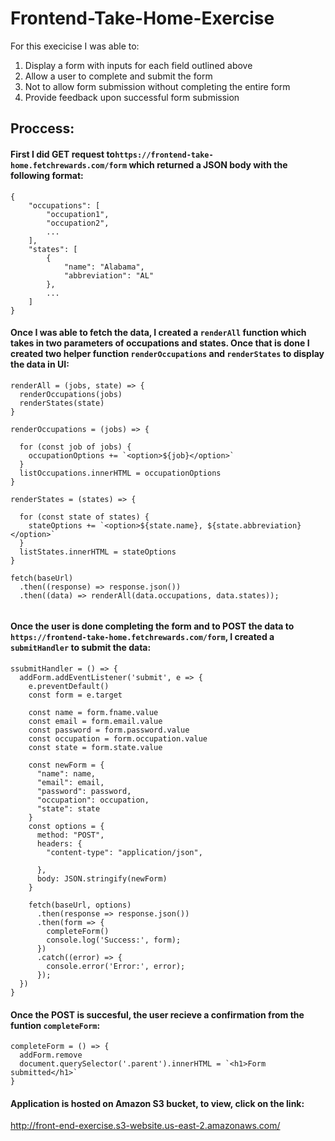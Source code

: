 # Frontend-Take-Home-Exercise

For this execicise I was able to:

1. Display a form with inputs for each field outlined above
2. Allow a user to complete and submit the form
3. Not to allow form submission without completing the entire form
4. Provide feedback upon successful form submission

## Proccess:

#### First I did GET request to`https://frontend-take-home.fetchrewards.com/form` which returned a JSON body with the following format:

```
{
    "occupations": [
        "occupation1",
        "occupation2",
        ...
    ],
    "states": [
        {
            "name": "Alabama",
            "abbreviation": "AL"
        },
        ...
    ]
}

```

#### Once I was able to fetch the data, I created a ```renderAll``` function which takes in two parameters of occupations and states. Once that is done I created two helper function ```renderOccupations``` and ```renderStates``` to display the data in UI:

```
renderAll = (jobs, state) => { 
  renderOccupations(jobs)
  renderStates(state)
}

renderOccupations = (jobs) => {

  for (const job of jobs) {
    occupationOptions += `<option>${job}</option>`
  }
  listOccupations.innerHTML = occupationOptions 
}

renderStates = (states) => {

  for (const state of states) {
    stateOptions += `<option>${state.name}, ${state.abbreviation}</option>`
  }
  listStates.innerHTML = stateOptions
}

fetch(baseUrl)
  .then((response) => response.json())
  .then((data) => renderAll(data.occupations, data.states));
  
  ```

#### Once the user is done completing the form and to POST the data to `https://frontend-take-home.fetchrewards.com/form`, I created a ```submitHandler``` to submit the data:

```
ssubmitHandler = () => {
  addForm.addEventListener('submit', e => {
    e.preventDefault()
    const form = e.target

    const name = form.fname.value
    const email = form.email.value
    const password = form.password.value
    const occupation = form.occupation.value
    const state = form.state.value

    const newForm = {
      "name": name,
      "email": email,
      "password": password,
      "occupation": occupation,
      "state": state
    }
    const options = {
      method: "POST",
      headers: {
        "content-type": "application/json",

      },
      body: JSON.stringify(newForm)
    }

    fetch(baseUrl, options)
      .then(response => response.json())
      .then(form => {
        completeForm()
        console.log('Success:', form);
      })
      .catch((error) => {
        console.error('Error:', error);
      });
  })
}
```

#### Once the POST is succesful, the user recieve a confirmation from the funtion ```completeForm```:

```
completeForm = () => {
  addForm.remove
  document.querySelector('.parent').innerHTML = `<h1>Form submitted</h1>`
}
```


#### Application is hosted on Amazon S3 bucket, to view, click on the link:

<http://front-end-exercise.s3-website.us-east-2.amazonaws.com/>


